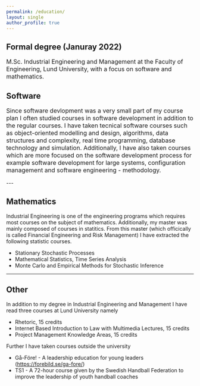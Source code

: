 ```yaml
---
permalink: /education/
layout: single
author_profile: true
--- 
```


<h2>Formal degree (Januray 2022)</h2>
<p style="font-size:16;">M.Sc. Industrial Engineering and Management at the Faculty of Engineering, Lund University, with a focus on software and mathematics. </p> 
 
<h2>Software</h2>
<p style="font-size:16;">
Since software devlopment was a very small part of my course plan I often studied courses in software development in addition to the regular courses. I have taken tecnical software courses such as object-oriented modelling and design, algorithms, data structures and complexity, real time programming, database technology and simulation. Additionally, I have also taken courses which are more focused on the software development process for example software development for large systems, configuration management and software engineering - methodology.
</p>
---

## Mathematics
Industrial Engineering is one of the engineering programs which requires most courses on the subject of mathematics. Additionally, my master was mainly composed of courses in statitics. 
From this master (which officically is called Financial Engineering and Risk Management) I have extracted the following statistic courses. 
- Stationary Stochastic Processes
- Mathematical Statistics, Time Series Analysis
- Monte Carlo and Empirical Methods for Stochastic Inference

---

## Other 
In addition to my degree in Industrial Engineering and Management I have read three courses at Lund University namely
- Rhetoric, 15 credits
- Internet Based Introduction to Law with Multimedia Lectures, 15 credits
- Project Management Knowledge Areas, 15 credits

Further I have taken courses outside the university 
- Gå-Före! - A leadership education for young leaders (https://forebild.se/ga-fore/) 
- TS1 - A 72-hour course given by the Swedish Handball Federation to improve the leadership of youth handball coaches
